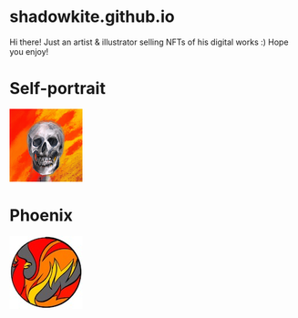 # shadowkite.github.io
Hi there!
Just an artist & illustrator selling NFTs of his digital works :) Hope you enjoy!

# Self-portrait
![Self-portrait](128/74e6ca237a280e8c7a0cf62c5a9236f269f36b7084673ac6ead759022cebc537.png)

# Phoenix
![Phoenix](128/8bbb8b4fa8cbb674837e59aade2ba331af7f9601861a3da2ea5a5d2fed8bb5a0.png)
